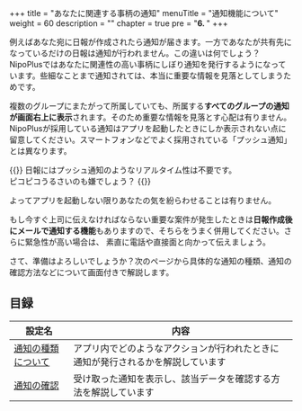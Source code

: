 +++
title = "あなたに関連する事柄の通知"
menuTitle = "通知機能について"
weight = 60
description = ""
chapter = true
pre = "<b>6. </b>"
+++

例えばあなた宛に日報が作成されたら通知が届きます。一方であなたが共有先になっているだけの日報は通知が行われません。この違いは何でしょう？
NipoPlusではあなたに関連性の高い事柄にしぼり通知を発行するようになっています。些細なことまで通知されては、本当に重要な情報を見落としてしまうためです。  

複数のグループにまたがって所属していても、所属する**すべてのグループの通知が画面右上に表示**されます。そのため重要な情報を見落とす心配は有りません。
NipoPlusが採用している通知はアプリを起動したときにしか表示されない点に留意してください。スマートフォンなどでよく採用されている「プッシュ通知」とは異なります。  

{{<alice pos="right" icon="phone">}}
日報にはプッシュ通知のようなリアルタイム性は不要です。  
ピコピコうるさいのも嫌でしょう？
{{</alice>}}

よってアプリを起動しない限りあなたの気を紛らわせることは有りません。

もし今すぐ上司に伝えなければならない重要な案件が発生したときは**日報作成後にメールで通知する機能**もありますので、そちらをうまく併用してください。さらに緊急性が高い場合は、
素直に電話や直接面と向かって伝えましょう。

さて、準備はよろしいでしょうか？次のページから具体的な通知の種類、通知の確認方法などについて画面付きで解説します。

## 目録

|設定名|内容|
|---|---|
|[通知の種類について](/notice/type/)|アプリ内でどのようなアクションが行われたときに通知が発行されるかを解説しています|
|[通知の確認](/notice/show/)|受け取った通知を表示し、該当データを確認する方法を解説しています|

